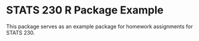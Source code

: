 # STATS 230 R Package Example
This package serves as an example package for homework assignments for STATS 230. 
